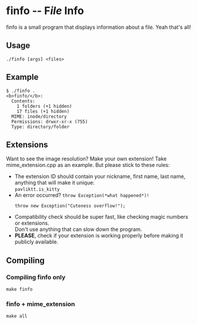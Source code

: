 # finfo -- F*ile* Info
finfo is a small program that displays information about a file. Yeah that's all!

## Usage
```
./finfo [args] <files>
```

## Example
```
$ ./finfo .
<b>finfo/</b>:
  Contents:
    1 folders (+1 hidden)
    17 files (+1 hidden)
  MIME: inode/directory
  Permissions: drwxr-xr-x (755)
  Type: directory/folder
```

## Extensions
Want to see the image resolution? Make your own extension!
Take mime_extension.cpp as an example.
But please stick to these rules:
* The extension ID should contain your nickname, first name, last name, anything that will make it unique:<br>
  `pavliktt.is_kitty`
* An error occurred? `throw Exception(*what happened*)!`<br>
  ```
  throw new Exception("Cuteness overflow!");
  ```
* Compatibility check should be super fast, like checking magic numbers or extensions.<br>
  Don't use anything that can slow down the program.
* **PLEASE**, check if your extension is working properly before making it publicly available.

## Compiling
### Compiling finfo only
```
make finfo
```
### finfo + mime_extension
```
make all
```
